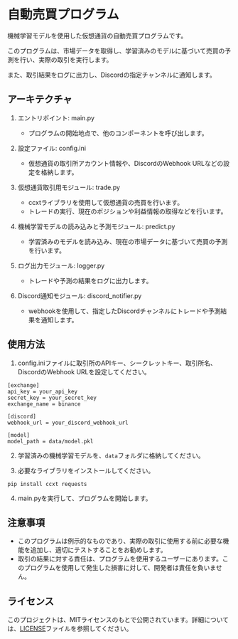 # 自動売買プログラム

機械学習モデルを使用した仮想通貨の自動売買プログラムです。

このプログラムは、市場データを取得し、学習済みのモデルに基づいて売買の予測を行い、実際の取引を実行します。

また、取引結果をログに出力し、Discordの指定チャンネルに通知します。

## アーキテクチャ

1. エントリポイント: main.py
   - プログラムの開始地点で、他のコンポーネントを呼び出します。

2. 設定ファイル: config.ini
   - 仮想通貨の取引所アカウント情報や、DiscordのWebhook URLなどの設定を格納します。

3. 仮想通貨取引用モジュール: trade.py
   - ccxtライブラリを使用して仮想通貨の売買を行います。
   - トレードの実行、現在のポジションや利益情報の取得などを行います。

4. 機械学習モデルの読み込みと予測モジュール: predict.py
   - 学習済みのモデルを読み込み、現在の市場データに基づいて売買の予測を行います。

5. ログ出力モジュール: logger.py
   - トレードや予測の結果をログに出力します。

6. Discord通知モジュール: discord_notifier.py
   - webhookを使用して、指定したDiscordチャンネルにトレードや予測結果を通知します。

## 使用方法

1. config.iniファイルに取引所のAPIキー、シークレットキー、取引所名、DiscordのWebhook URLを設定してください。

```
[exchange]
api_key = your_api_key
secret_key = your_secret_key
exchange_name = binance

[discord]
webhook_url = your_discord_webhook_url

[model]
model_path = data/model.pkl
```

2. 学習済みの機械学習モデルを、`data`フォルダに格納してください。

3. 必要なライブラリをインストールしてください。

```
pip install ccxt requests
```

4. main.pyを実行して、プログラムを開始します。


## 注意事項

- このプログラムは例示的なものであり、実際の取引に使用する前に必要な機能を追加し、適切にテストすることをお勧めします。
- 取引の結果に対する責任は、プログラムを使用するユーザーにあります。このプログラムを使用して発生した損害に対して、開発者は責任を負いません。

## ライセンス

このプロジェクトは、MITライセンスのもとで公開されています。詳細については、[LICENSE](LICENSE)ファイルを参照してください。


